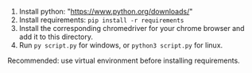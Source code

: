 1. Install python: "https://www.python.org/downloads/"
2. Install requirements: ` pip install -r requirements `
3. Install the corresponding chromedriver for your chrome browser and add it to this directory.
4. Run ` py script.py ` for windows, or ` python3 script.py ` for linux.

Recommended: use virtual environment before installing requirements.